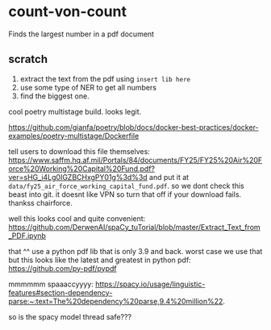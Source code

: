 # count-von-count
Finds the largest number in a pdf document

## scratch

1. extract the text from the pdf using `insert lib here`
2. use some type of NER to get all numbers
3. find the biggest one.

cool poetry multistage build. looks legit.

https://github.com/gianfa/poetry/blob/docs/docker-best-practices/docker-examples/poetry-multistage/Dockerfile

tell users to download this file themselves: https://www.saffm.hq.af.mil/Portals/84/documents/FY25/FY25%20Air%20Force%20Working%20Capital%20Fund.pdf?ver=sHG_i4Lg0IGZBCHxgPY01g%3d%3d and put it at `data/fy25_air_force_working_capital_fund.pdf`. so we dont check this beast into git. it doesnt like VPN so turn that off if your download fails. thankss chairforce.

well this looks cool and quite convenient: https://github.com/DerwenAI/spaCy_tuTorial/blob/master/Extract_Text_from_PDF.ipynb

that ^^ use a python pdf lib that is only 3.9 and back. worst case we use that but this looks like the latest and greatest in python pdf: https://github.com/py-pdf/pypdf


mmmmmm spaaaccyyyy: https://spacy.io/usage/linguistic-features#section-dependency-parse:~:text=The%20dependency%20parse,9.4%20million%22.

so is the spacy model thread safe???

